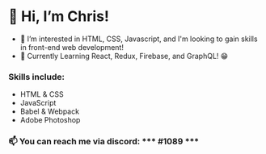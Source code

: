 # 👋 Hi, I’m Chris!
- 👀 I’m interested in HTML, CSS, Javascript, and I'm looking to gain skills in front-end web development!
- 🌱 Currently Learning React, Redux, Firebase, and GraphQL! 😁 
### Skills include:
- HTML & CSS
- JavaScript
- Babel & Webpack
- Adobe Photoshop 
### 📫 You can reach me via discord: *** </chrisu>#1089 ***

